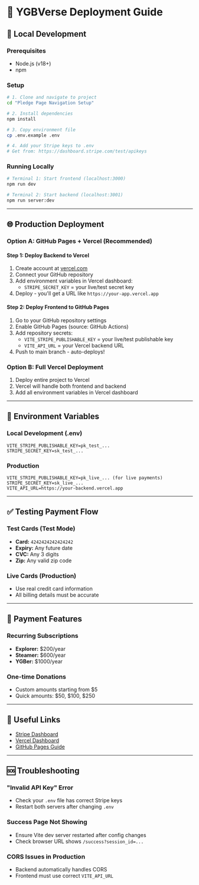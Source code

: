 # 🚀 YGBVerse Deployment Guide

## 🔧 **Local Development**

### Prerequisites
- Node.js (v18+)
- npm

### Setup
```bash
# 1. Clone and navigate to project
cd "Pledge Page Navigation Setup"

# 2. Install dependencies
npm install

# 3. Copy environment file
cp .env.example .env

# 4. Add your Stripe keys to .env
# Get from: https://dashboard.stripe.com/test/apikeys
```

### Running Locally
```bash
# Terminal 1: Start frontend (localhost:3000)
npm run dev

# Terminal 2: Start backend (localhost:3001)
npm run server:dev
```

---

## 🌐 **Production Deployment**

### Option A: GitHub Pages + Vercel (Recommended)

#### **Step 1: Deploy Backend to Vercel**
1. Create account at [vercel.com](https://vercel.com)
2. Connect your GitHub repository
3. Add environment variables in Vercel dashboard:
   - `STRIPE_SECRET_KEY` = your live/test secret key
4. Deploy - you'll get a URL like `https://your-app.vercel.app`

#### **Step 2: Deploy Frontend to GitHub Pages**
1. Go to your GitHub repository settings
2. Enable GitHub Pages (source: GitHub Actions)
3. Add repository secrets:
   - `VITE_STRIPE_PUBLISHABLE_KEY` = your live/test publishable key
   - `VITE_API_URL` = your Vercel backend URL
4. Push to main branch - auto-deploys!

### Option B: Full Vercel Deployment
1. Deploy entire project to Vercel
2. Vercel will handle both frontend and backend
3. Add all environment variables in Vercel dashboard

---

## 🔑 **Environment Variables**

### Local Development (.env)
```
VITE_STRIPE_PUBLISHABLE_KEY=pk_test_...
STRIPE_SECRET_KEY=sk_test_...
```

### Production
```
VITE_STRIPE_PUBLISHABLE_KEY=pk_live_... (for live payments)
STRIPE_SECRET_KEY=sk_live_...
VITE_API_URL=https://your-backend.vercel.app
```

---

## ✅ **Testing Payment Flow**

### Test Cards (Test Mode)
- **Card:** `4242424242424242`
- **Expiry:** Any future date
- **CVC:** Any 3 digits
- **Zip:** Any valid zip code

### Live Cards (Production)
- Use real credit card information
- All billing details must be accurate

---

## 🎯 **Payment Features**

### Recurring Subscriptions
- **Explorer:** $200/year
- **Steamer:** $600/year  
- **YGBer:** $1000/year

### One-time Donations
- Custom amounts starting from $5
- Quick amounts: $50, $100, $250

---

## 🔗 **Useful Links**

- [Stripe Dashboard](https://dashboard.stripe.com)
- [Vercel Dashboard](https://vercel.com/dashboard)
- [GitHub Pages Guide](https://pages.github.com)

---

## 🆘 **Troubleshooting**

### "Invalid API Key" Error
- Check your `.env` file has correct Stripe keys
- Restart both servers after changing `.env`

### Success Page Not Showing
- Ensure Vite dev server restarted after config changes
- Check browser URL shows `/success?session_id=...`

### CORS Issues in Production
- Backend automatically handles CORS
- Frontend must use correct `VITE_API_URL`